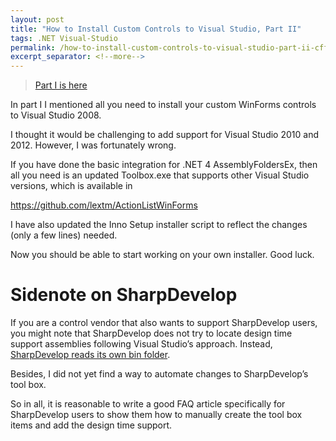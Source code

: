 ```yaml
---
layout: post
title: "How to Install Custom Controls to Visual Studio, Part II"
tags: .NET Visual-Studio
permalink: /how-to-install-custom-controls-to-visual-studio-part-ii-cff4b3227ed3
excerpt_separator: <!--more-->
---
```

> [Part I is here](/how-to-install-custom-controls-to-visual-studio-part-i-39fa7733bb3)

In part I I mentioned all you need to install your custom WinForms controls to Visual Studio 2008.

I thought it would be challenging to add support for Visual Studio 2010 and 2012. However, I was fortunately wrong.
<!--more-->

If you have done the basic integration for .NET 4 AssemblyFoldersEx, then all you need is an updated Toolbox.exe that supports other Visual Studio versions, which is available in

https://github.com/lextm/ActionListWinForms

I have also updated the Inno Setup installer script to reflect the changes (only a few lines) needed.

Now you should be able to start working on your own installer. Good luck.

# Sidenote on SharpDevelop

If you are a control vendor that also wants to support SharpDevelop users, you might note that SharpDevelop does not try to locate design time support assemblies following Visual Studio’s approach. Instead, [SharpDevelop reads its own bin folder](https://github.com/lextm/ActionListWinForms/issues/10).

Besides, I did not yet find a way to automate changes to SharpDevelop’s tool box.

So in all, it is reasonable to write a good FAQ article specifically for SharpDevelop users to show them how to manually create the tool box items and add the design time support.